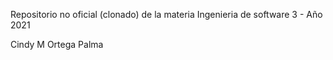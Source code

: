 Repositorio no oficial (clonado) de la materia Ingenieria de software 3 - Año 2021

Cindy M Ortega Palma

